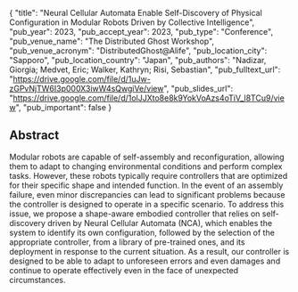 {
  "title": "Neural Cellular Automata Enable Self-Discovery of Physical Configuration in Modular Robots Driven by Collective Intelligence",
  "pub_year": 2023,
  "pub_accept_year": 2023,
  "pub_type": "Conference",
  "pub_venue_name": "The Distributed Ghost Workshop",
  "pub_venue_acronym": "DistributedGhost@Alife",
  "pub_location_city": "Sapporo",
  "pub_location_country": "Japan",
  "pub_authors": "Nadizar, Giorgia; Medvet, Eric; Walker, Kathryn; Risi, Sebastian",
  "pub_fulltext_url": "https://drive.google.com/file/d/1uJw-zGPvNjTW6I3p000X3iwW4sQwgiVe/view",
  "pub_slides_url": "https://drive.google.com/file/d/1olJJXto8e8k9YokVoAzs4oTiV_l8TCu9/view",
  "pub_important": false
}

## Abstract
Modular robots are capable of self-assembly and reconfiguration, allowing them to adapt to changing environmental conditions and perform complex tasks. However, these robots typically require controllers that are optimized for their specific shape and intended function. In the event of an assembly failure, even minor discrepancies can lead to significant problems because the controller is designed to operate in a specific scenario. To address this issue, we propose a shape-aware embodied controller that relies on self-discovery driven by Neural Cellular Automata (NCA), which enables the system to identify its own configuration, followed by the selection of the appropriate controller, from a library of pre-trained ones, and its deployment in response to the current situation. As a result, our controller is designed to be able to adapt to unforeseen errors and even damages and continue to operate effectively even in the face of unexpected circumstances.
